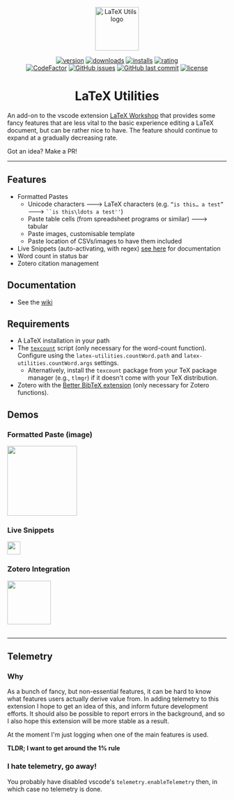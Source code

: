 <p align="center"><a href="https://github.com/tecosaur/LaTeX-Utilities" target="_blank" rel="noopener noreferrer"><img width="100" src="https://github.com/tecosaur/LaTeX-Utilities/raw/master/icon.png" alt="LaTeX Utils logo"></a></p>

<p align="center">

<a href="https://marketplace.visualstudio.com/items?itemName=tecosaur.latex-utilities&">
<img alt="version" src="https://vsmarketplacebadges.dev/version-short/tecosaur.latex-utilities.svg?style=flat-square&color=579983&logo=visual-studio-code&logoColor=C6EDE2"/></a>
<a href="https://vsmarketplacebadges.dev/downloads-short/tecosaur.latex-utilities.svg">
<img alt="downloads" src="https://vsmarketplacebadges.dev/downloads-short/tecosaur.latex-utilities.svg?style=flat-square&color=579983"/></a>
<a href="https://marketplace.visualstudio.com/items?itemName=tecosaur.latex-utilities">
<img alt="installs" src="https://vsmarketplacebadges.dev/installs-short/tecosaur.latex-utilities.svg?style=flat-square&color=579983"/></a>
<a href="https://marketplace.visualstudio.com/items?itemName=tecosaur.latex-utilities">
<img alt="rating" src="https://vsmarketplacebadges.dev/rating-short/tecosaur.latex-utilities.svg?style=flat-square&color=579983"/></a>

<br/>

<a href="https://www.codefactor.io/repository/github/tecosaur/latex-utilities">
<img src="https://www.codefactor.io/repository/github/tecosaur/latex-utilities/badge?style=flat-square&color=579983" alt="CodeFactor"/></a>
<a href="https://github.com/tecosaur/LaTeX-Utilities/issues">
<img alt="GitHub issues" src="https://img.shields.io/github/issues/tecosaur/LaTeX-Utilities?color=579983&style=flat-square"></a>
<a href="https://github.com/tecosaur/LaTeX-Utilities/commits/master">
<img alt="GitHub last commit" src="https://img.shields.io/github/last-commit/tecosaur/LaTeX-Utilities?color=579983&style=flat-square"></a>

<a href="https://raw.githubusercontent.com/James-Yu/LaTeX-Workshop/master/LICENSE.txt">
<img alt="license" src="https://img.shields.io/badge/license-MIT-brightgreen.svg?style=flat-square&color=579983"/></a>

</p>

<h1 align="center">LaTeX Utilities</h1>

An add-on to the vscode extension [LaTeX Workshop](https://marketplace.visualstudio.com/items?itemName=James-Yu.latex-workshop) that provides some fancy features that are less vital to the basic experience editing a LaTeX document, but can be rather nice to have.
The feature should continue to expand at a gradually decreasing rate.

Got an idea? Make a PR!

<hr/>

## Features

-   Formatted Pastes
    -   Unicode characters 🡒 LaTeX characters (e.g. `“is this… a test”` 🡒 ` ``is this\ldots a test'' `)
    -   Paste table cells (from spreadsheet programs or similar) 🡒 tabular
    -   Paste images, customisable template
    -   Paste location of CSVs/images to have them included
-   Live Snippets (auto-activating, with regex) [see here](https://github.com/tecosaur/LaTeX-Utilities/wiki/Live-Snippets) for documentation
-   Word count in status bar
-   Zotero citation management

## Documentation

-   See the [wiki](https://github.com/tecosaur/LaTeX-Utilities/wiki)

## Requirements

-   A LaTeX installation in your path
-   The [`texcount`](https://app.uio.no/ifi/texcount/) script (only necessary for the word-count function). Configure using the `latex-utilities.countWord.path` and `latex-utilities.countWord.args` settings.
    - Alternatively, install the `texcount` package from your TeX package manager (e.g., `tlmgr`) if it doesn't come with your TeX distribution.
-   Zotero with the [Better BibTeX extension](https://retorque.re/zotero-better-bibtex/) (only necessary for Zotero
    functions).

## Demos

### Formatted Paste (image)

<img src="https://github.com/tecosaur/LaTeX-Utilities/raw/master/demo-media/formattedPasteImage.gif" height="160px">

### Live Snippets

<img src="https://github.com/tecosaur/LaTeX-Utilities/raw/master/demo-media/liveSnippets.gif" height="30px">

### Zotero Integration

<img src="https://github.com/tecosaur/LaTeX-Utilities/raw/master/demo-media/zotero-integration.gif" height="100px">

<br/>
<br/>

---

## Telemetry

### Why

As a bunch of fancy, but non-essential features, it can be hard to know what features users actually derive value from.
In adding telemetry to this extension I hope to get an idea of this, and inform future development efforts.
It should also be possible to report errors in the background, and so I also hope this extension will be more stable as a result.

At the moment I'm just logging when one of the main features is used.

**TLDR; I want to get around the 1% rule**

### I hate telemetry, go away!

You probably have disabled vscode's `telemetry.enableTelemetry` then, in which case no telemetry is done.

